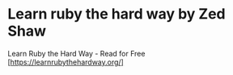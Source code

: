 # Learn ruby the hard way by Zed Shaw

Learn Ruby the Hard Way - Read for Free [https://learnrubythehardway.org/]
